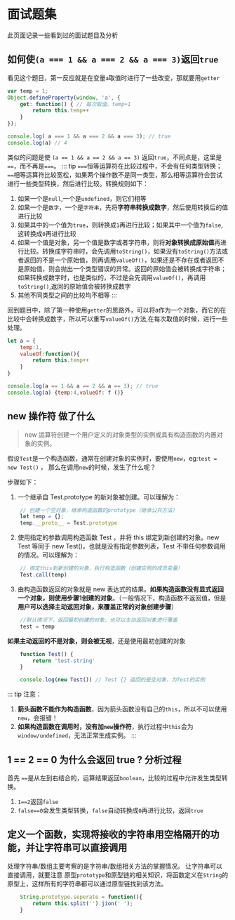 # 面试题集

此页面记录一些看到过的面试题目及分析

## 如何使`(a === 1 && a === 2 && a === 3)`返回`true`

看见这个题目，第一反应就是在变量`a`取值时进行了一些改变，那就要用`getter`

``` js
var temp = 1;
Object.defineProperty(window, 'a', {
    get: function() { // 每次取值，temp+1
        return this.temp++
    }
});

console.log( a === 1 && a === 2 && a === 3); // true
console.log(a) // 4
```

类似的问题是使 `(a == 1 && a == 2 && a == 3)` 返回`true`，不同点是，这里是` == `，而不再是`===`。
::: tip
`===`恒等运算符在比较过程中，不会有任何类型转换；
`==`相等运算符比较宽松，如果两个操作数不是同一类型，那么相等运算符会尝试进行一些类型转换，然后进行比较。转换规则如下：
1. 如果一个是`null`,一个是`undefined`，则它们相等
2. 如果一个是`数字`，一个是`字符串`，先将**字符串转换成数字**，然后使用转换后的值进行比较
3. 如果其中的一个值为`true`，则转换成`1`再进行比较；如果其中一个值为`false`,这转换成`0`再进行比较
4. 如果一个值是对象，另一个值是数字或者字符串，则将**对象转换成原始值**再进行比较。转换成字符串时，会先调用`toString()`，如果没有`toString()`方法或者返回的不是一个原始值，则再调用`valueOf()`，如果还是不存在或者返回不是原始值，则会抛出一个类型错误的异常。返回的原始值会被转换成字符串；如果转换成数字时，也是类似的，不过是会先调用`valueOf()`，再调用`toString()`,返回的原始值会被转换成数字
5. 其他不同类型之间的比较均不相等
:::

回到题目中，除了第一种使用`getter`的思路外，可以将a作为一个对象，而它的在比较中会转换成数字，所以可以重写`valueOf()`方法,在每次取值的时候，进行一些处理。

``` js
let a = {
    temp:1,
    valueOf:function(){
        return this.temp++
    }
}

console.log(a == 1 && a == 2 && a == 3); // true
console.log(a) {temp:4,valueOf: f ()}
```

## new 操作符 做了什么

> new 运算符创建一个用户定义的对象类型的实例或具有构造函数的内置对象的实例。

假设`Test`是一个构造函数，通常在创建对象的实例时，要使用`new`，eg:`test = new Test()` ， 那么在调用`new`的时候，发生了什么呢？

步骤如下：
1. 一个继承自 Test.prototype 的新对象被创建。可以理解为：
```js
    // 创建一个空对象，继承构造函数的prototype（继承公共方法）
    let temp = {};
    temp.__proto__ = Test.prototype
```
2. 使用指定的参数调用构造函数 Test ，并将 this 绑定到新创建的对象。new Test 等同于 new Test()，也就是没有指定参数列表，Test 不带任何参数调用的情况。可以理解为：
```js
    // 绑定this到新创建的对象，执行构造函数（创建实例的成员变量）
    Test.call(temp)
```
3. 由构造函数返回的对象就是 new 表达式的结果。**如果构造函数没有显式返回一个对象，则使用步骤1创建的对象**。（一般情况下，构造函数不返回值，但是**用户可以选择主动返回对象，来覆盖正常的对象创建步骤**）
```js
    //默认情况下，返回最初创建的对象，也可以主动返回对象进行覆盖
    test = temp
```

**如果主动返回的不是对象，则会被无视**，还是使用最初创建的对象

```js
    function Test() {
        return 'test-string'
    }

    console.log(new Test()) // Test {} 返回的是空对象，为Test的实例
```

::: tip
注意：
1. **箭头函数不能作为构造函数**，因为箭头函数没有自己的`this`，所以不可以使用`new`，会报错！
2. **如果构造函数在调用时，没有加`new`操作符**，执行过程中`this`会为`window/undefined`，无法正常生成实例。
:::

## 1 == 2 == 0 为什么会返回 true ? 分析过程

首先 `==`是从左到右结合的，运算结果返回`boolean`，比较的过程中允许发生类型转换。

1. `1==2`返回`false`
2. `false==0`会发生类型转换，`false`自动转换成`0`再进行比较，返回`true`

## 定义一个函数，实现将接收的字符串用空格隔开的功能，并让字符串可以直接调用

处理字符串/数组主要考察的是字符串/数组相关方法的掌握情况。
让字符串可以直接调用，就要注意 原型`prototype`和原型链的相关知识，将函数定义在`String`的原型上，这样所有的字符串都可以通过原型链找到该方法。

```js
    String.prototype.seperate = function(){
        return this.split('').jion(' ');
    }
```